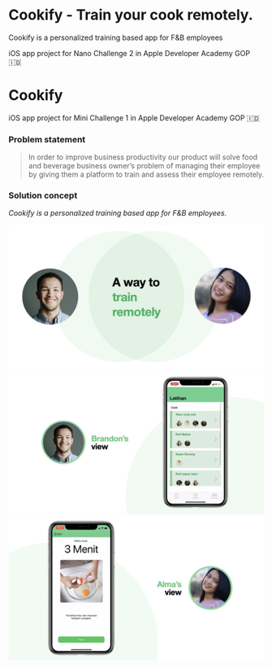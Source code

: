 # Cookify - Train your cook remotely.
Cookify is a personalized training based app for F&amp;B employees

iOS app project for Nano Challenge 2 in Apple Developer Academy GOP 🇮🇩

# Cookify

iOS app project for Mini Challenge 1 in Apple Developer Academy GOP 🇮🇩

### Problem statement
>In order to improve business productivity our product will solve food and beverage business owner’s problem of managing their employee by giving them a platform to train and assess their employee remotely.

### Solution concept
*Cookify is a personalized training based app for F&amp;B employees.*


![Slide image 1](./image1.jpeg)
![Slide image 2](./image2.jpeg)
![Slide image 3](./image3.jpeg)

